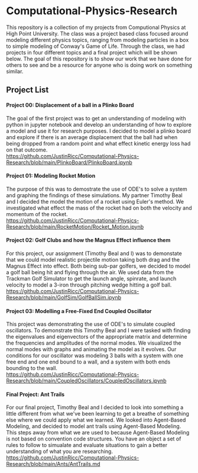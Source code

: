 # Computational-Physics-Research

This repository is a collection of my projects from Computional Physics at High Point University. The class was a project based class focused around modeling different physics topics, ranging from modeling particles in a box to simple modeling of Conway's Game of Life. Through the class, we had projects in four different topics and a final project which will be shown below. The goal of this repository is to show our work that we have done for others to see and be a resource for anyone who is doing work on something similar.

## Project List

#### Project 00: Displacement of a ball in a Plinko Board
The goal of the first project was to get an understanding of modeling with python in jupyter notebook and develop an understanding of how to explore a model and use it for research purposes. I decided to model a plinko board and explore if there is an average displacement that the ball had when being dropped from a random point and what effect kinetic energy loss had on that outcome.
<br> https://github.com/JustinRicc/Computational-Physics-Research/blob/main/PlinkoBoard/PlinkoBoard.ipynb

#### Project 01: Modeling Rocket Motion
The purpose of this was to demostrate the use of ODE's to solve a system and graphing the findings of these simulations. My partner Timothy Beal and I decided the model the motion of a rocket using Euler's method. We investigated what effect the mass of the rocket had on both the velocity and momentum of the rocket.
<br> https://github.com/JustinRicc/Computational-Physics-Research/blob/main/RocketMotion/Rocket_Motion.ipynb

#### Project 02: Golf Clubs and how the Magnus Effect influence them
For this project, our assignment (Timothy Beal and I) was to demonstate that we could model realistic projectile motion taking both drag and the Magnus Effect into effect. Both being sub-par golfers, we decided to model a golf ball being hit and flying through the air. We used data from the Trackman Golf Simulator to get the launch angle, spinrate, and launch velocity to model a 3-iron through pitching wedge hitting a golf ball.
<br> https://github.com/JustinRicc/Computational-Physics-Research/blob/main/GolfSim/GolfBallSim.ipynb

#### Project 03: Modelling a Free-Fixed End Coupled Oscillator
This project was demonstrating the use of ODE's to simulate coupled oscillators. To demonstrate this Timothy Beal and I were tasked with finding the eigenvalues and eigenvectors of the appropriate matrix and determine the frequencies and amplitudes of the normal modes. We visualized the normal modes with graphs and animating the model as it evolves. Our conditions for our oscillator was modeling 3 balls with a system with one free end and one end bound to a wall, and a system with both ends bounding to the wall.
<br> https://github.com/JustinRicc/Computational-Physics-Research/blob/main/CoupledOscillators/CoupledOscillators.ipynb

#### Final Project: Ant Trails
For our final project, Timothy Beal and I decided to look into something a little different from what we've been learning to get a breathe of something else where we could apply what we learned. We looked into Agent-Based Modeling, and decided to model ant trails using Agent-Based Modeling. This steps away from what we are used to because Agent-Based Modeling is not based on convention code structures. You have an object a set of rules to follow to simualate and evaluate situations to gain a better understanding of what you are researching.
https://github.com/JustinRicc/Computational-Physics-Research/blob/main/Ants/AntTrails.md
